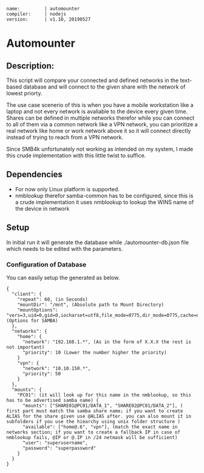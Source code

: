 ```
name:         | automounter
compiler:     | nodejs
version:      | v1.10, 20190527
```

# Automounter

## Description:

This script will compare your connected and defined networks in the text-based database and will connect to the given share with the network of lowest priorty. 

The use case scenerio of this is when you have a mobile workstation like a laptop and not every network is avaliable to the device every given time. Shares can be defined in multiple networks therefor while you can connect to all of them via a common network like a VPN network, you can prioritize a real network like home or work network above it so it will connect directly instead of trying to reach from a VPN network.

Since SMB4k unfortunately not working as intended on my system, I made this crude implementation with this little twist to suffice.

## Dependencies

* For now only Linux platform is supported.
* nmblookup therefor samba-common has to be configured, since this is a crude implementation it uses nmblookup to lookup the WINS name of the device in network

## Setup

In initial run it will generate the database while ./automounter-db.json file which needs to be edited with the parameters.

### Configuration of Database

You can easily setup the generated as below.

```
{
  "client": {
    "repeat": 60, (in Seconds)
    "mountDir": "/mnt", (Absolute path to Mount Directory)
    "mountOptions": "vers=3,uid=0,gid=0,iocharset=utf8,file_mode=0775,dir_mode=0775,cache=none" (Options for SAMBA)
  },
  "networks": {
    "home": {
      "network": "192.168.1.*", (As in the form of X.X.X the rest is not important)
      "priority": 10 (Lower the number higher the priority)
    }
    "vpn": {
      "network": "10.10.150.*",
      "priority": 50
    }
  },
  "mounts": {
    "PC01": (it will look up for this name in the nmblookup, so this has to be advertised samba name) {
      "mounts": ["SHARE01@PC01/DATA_1", "SHARE02@PC01/DATA_2"], ( first part must match the samba share name; if you want to create ALIAS for the share given use @ALIAS after. you can also mount it in subfolders if you use the hiearchy using unix folder structure )
      "available": ["home@.6", "vpn"], (match the exact name in networks section; if you want to create a fallback IP in case of nmblookup fails, @IP or @.IP in /24 netmask will be sufficient)
      "user": "superusername",
      "password": "superpassword"
    }
  }
}
```
